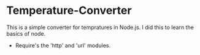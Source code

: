 # Temperature-Converter
This is a simple converter for tempratures in Node.js. I did this to learn the basics of node.
* Require's the 'http' and 'url' modules.